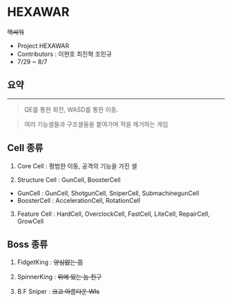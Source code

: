 # HEXAWAR
<del>핵싸워</del>
* Project HEXAWAR
* Contributors : 이현호 최진혁 조민규
* 7/29 ~ 8/7

## 요약
-----------
> QE를 통한 회전, WASD를 통한 이동.

> 여러 기능셀들과 구조셀들을 붙여가며 적을 제거하는 게임


## Cell 종류

1. Core Cell : 평범한 이동, 공격의 기능을 가진 셀

2. Structure Cell : GunCell, BoosterCell
* GunCell : GunCell, ShotgunCell, SniperCell, SubmachinegunCell
* BoosterCell : AccelerationCell, RotationCell
3. Feature Cell : HardCell, OverclockCell, FastCell, LiteCell, RepairCell, GrowCell

## Boss 종류

1. FidgetKing : <del>양심없는 몹</del>

2. SpinnerKing : <del>위에 있는 놈 친구</del>

3. B.F Sniper : <del>크고 아름다운 Wls</del>

